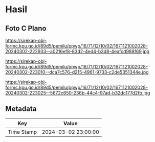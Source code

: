 # Hasil

## Foto C Plano

https://sirekap-obj-formc.kpu.go.id/89d5/pemilu/ppwp/16/71/12/10/02/1671121002028-20240302-222933--a0216ef8-83d2-4ed4-b3d8-4eafcd988f69.jpg

https://sirekap-obj-formc.kpu.go.id/89d5/pemilu/ppwp/16/71/12/10/02/1671121002028-20240302-223010--dca7c576-d215-4961-9733-c2de5351344e.jpg

https://sirekap-obj-formc.kpu.go.id/89d5/pemilu/ppwp/16/71/12/10/02/1671121002028-20240302-223025--5672c650-236b-44c4-97ad-b32dc177d2fb.jpg


## Metadata

| Key        | Value               |
| ---------- | ------------------- |
| Time Stamp | 2024-03-02 23:00:00 |



